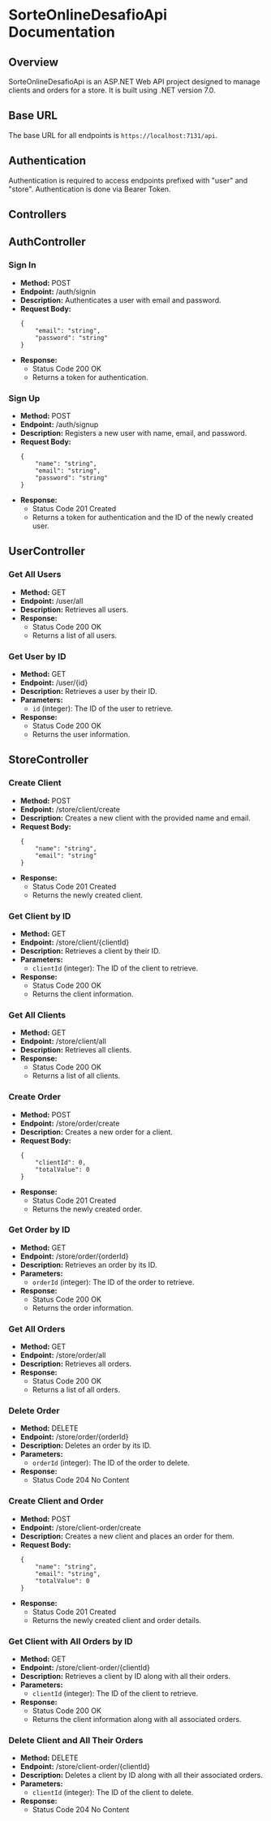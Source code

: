 # SorteOnlineDesafioApi Documentation

## Overview

SorteOnlineDesafioApi is an ASP.NET Web API project designed to manage clients and orders for a store. It is built using .NET version 7.0.

## Base URL

The base URL for all endpoints is `https://localhost:7131/api`.

## Authentication

Authentication is required to access endpoints prefixed with "user" and "store". Authentication is done via Bearer Token.

## Controllers

## AuthController

### Sign In

- **Method:** POST
- **Endpoint:** /auth/signin
- **Description:** Authenticates a user with email and password.
- **Request Body:**
	```
	{
		"email": "string",
		"password": "string"
	}
	```
- **Response:**
  - Status Code 200 OK
  - Returns a token for authentication.

### Sign Up

- **Method:** POST
- **Endpoint:** /auth/signup
- **Description:** Registers a new user with name, email, and password.
- **Request Body:**
	```
	{
		"name": "string",
		"email": "string",
		"password": "string"
	}
	```
- **Response:**
  - Status Code 201 Created
  - Returns a token for authentication and the ID of the newly created user.

## UserController

### Get All Users

- **Method:** GET
- **Endpoint:** /user/all
- **Description:** Retrieves all users.
- **Response:**
  - Status Code 200 OK
  - Returns a list of all users.

### Get User by ID

- **Method:** GET
- **Endpoint:** /user/{id}
- **Description:** Retrieves a user by their ID.
- **Parameters:**
  - `id` (integer): The ID of the user to retrieve.
- **Response:**
  - Status Code 200 OK
  - Returns the user information.

## StoreController

### Create Client

- **Method:** POST
- **Endpoint:** /store/client/create
- **Description:** Creates a new client with the provided name and email.
- **Request Body:**
	```
	{
		"name": "string",
		"email": "string"
	}
	```
- **Response:**
  - Status Code 201 Created
  - Returns the newly created client.

### Get Client by ID

- **Method:** GET
- **Endpoint:** /store/client/{clientId}
- **Description:** Retrieves a client by their ID.
- **Parameters:**
  - `clientId` (integer): The ID of the client to retrieve.
- **Response:**
  - Status Code 200 OK
  - Returns the client information.

### Get All Clients

- **Method:** GET
- **Endpoint:** /store/client/all
- **Description:** Retrieves all clients.
- **Response:**
  - Status Code 200 OK
  - Returns a list of all clients.

### Create Order

- **Method:** POST
- **Endpoint:** /store/order/create
- **Description:** Creates a new order for a client.
- **Request Body:**
	```
	{
		"clientId": 0,
		"totalValue": 0
	}
	```
- **Response:**
  - Status Code 201 Created
  - Returns the newly created order.

### Get Order by ID

- **Method:** GET
- **Endpoint:** /store/order/{orderId}
- **Description:** Retrieves an order by its ID.
- **Parameters:**
  - `orderId` (integer): The ID of the order to retrieve.
- **Response:**
  - Status Code 200 OK
  - Returns the order information.

### Get All Orders

- **Method:** GET
- **Endpoint:** /store/order/all
- **Description:** Retrieves all orders.
- **Response:**
  - Status Code 200 OK
  - Returns a list of all orders.

### Delete Order

- **Method:** DELETE
- **Endpoint:** /store/order/{orderId}
- **Description:** Deletes an order by its ID.
- **Parameters:**
  - `orderId` (integer): The ID of the order to delete.
- **Response:**
  - Status Code 204 No Content

### Create Client and Order

- **Method:** POST
- **Endpoint:** /store/client-order/create
- **Description:** Creates a new client and places an order for them.
- **Request Body:**
	```
	{
		"name": "string",
		"email": "string",
		"totalValue": 0
	}
	```
- **Response:**
  - Status Code 201 Created
  - Returns the newly created client and order details.

### Get Client with All Orders by ID

- **Method:** GET
- **Endpoint:** /store/client-order/{clientId}
- **Description:** Retrieves a client by ID along with all their orders.
- **Parameters:**
  - `clientId` (integer): The ID of the client to retrieve.
- **Response:**
  - Status Code 200 OK
  - Returns the client information along with all associated orders.

### Delete Client and All Their Orders

- **Method:** DELETE
- **Endpoint:** /store/client-order/{clientId}
- **Description:** Deletes a client by ID along with all their associated orders.
- **Parameters:**
  - `clientId` (integer): The ID of the client to delete.
- **Response:**
  - Status Code 204 No Content

